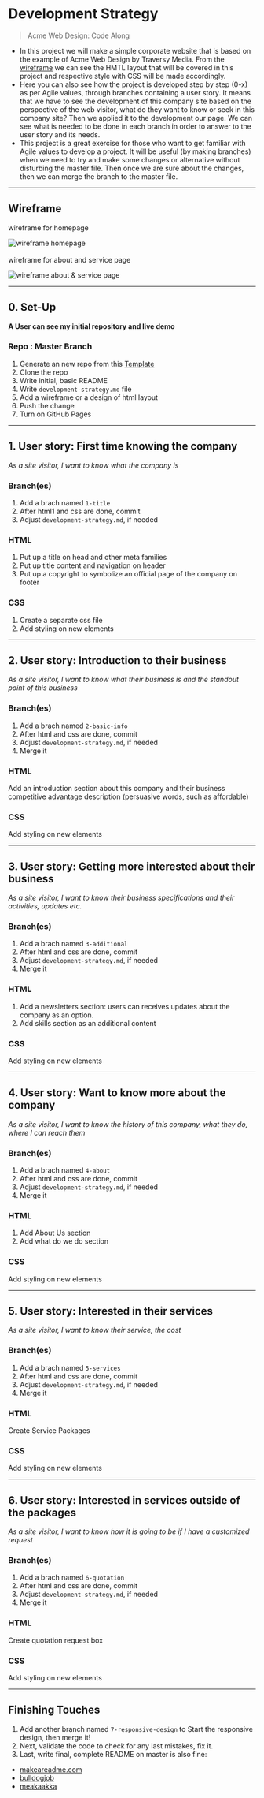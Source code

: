 # Development Strategy

> Acme Web Design: Code Along

* In this project we will make a simple corporate website that is based on the example of Acme Web Design by Traversy Media. From the [wireframe](#wireframe) we can see the HMTL layout that will be covered in this project and respective style with CSS will be made accordingly.
* Here you can also see how the project is developed step by step (0-x) as per Agile values, through branches containing a user story. It means that we have to see the development of this company site based on the perspective of the web visitor, what do they want to know or seek in this company site? Then we applied it to the development our page. We can see what is needed to be done in each branch in order to answer to the user story and its needs.
* This project is a great exercise for those who want to get familiar with Agile values to develop a project. It will be useful (by making branches) when we need to try and make some changes or alternative without disturbing the master file. Then once we are sure about the changes, then we can merge the branch to the master file.   

---

## Wireframe

<!-- include a wireframe for your project in this repository, and display it here -->
<!-- wireframe.cc is a good site for getting started with wireframes -->
wireframe for homepage<br>

![wireframe homepage](images/homepage_wireframe.jpg)<br>
<br>
wireframe for about and service page<br>

![wireframe about & service page](images/about_service_wireframe.jpg)<br>

---

## 0. Set-Up

__A User can see my initial repository and live demo__

### Repo : Master Branch

1. Generate an new repo from this [Template](https://github.com/adekimpianna/w3-validation-template)
1. Clone the repo
1. Write initial, basic README
1. Write `development-strategy.md` file
1. Add a wireframe or a design of html layout
1. Push the change
1. Turn on GitHub Pages

---

## 1. User story: First time knowing the company

_As a site visitor, I want to know what the company is_

### Branch(es)

1. Add a brach named `1-title`
2. After html1 and css are done, commit
3. Adjust `development-strategy.md`, if needed

### HTML

1. Put up a title on head and other meta families
1. Put up title content and navigation on header
1. Put up a copyright to symbolize an official page of the company on footer

### CSS

1. Create a separate css file
2. Add styling on new elements

---

## 2. User story: Introduction to their business 

_As a site visitor, I want to know what their business is and the standout point of this business_

### Branch(es)

1. Add a brach named `2-basic-info`
2. After html and css are done, commit
3. Adjust `development-strategy.md`, if needed
4. Merge it

### HTML

Add an introduction section about this company and their business competitive advantage description (persuasive words, such as affordable)

### CSS

Add styling on new elements

---

## 3. User story: Getting more interested about their business

_As a site visitor, I want to know their business specifications and their activities, updates etc._

### Branch(es)

1. Add a brach named `3-additional`
2. After html and css are done, commit
3. Adjust `development-strategy.md`, if needed
4. Merge it

### HTML

1. Add a newsletters section: users can receives updates about the company as an option. 
1. Add skills section as an additional content

### CSS

Add styling on new elements

---

## 4. User story: Want to know more about the company

_As a site visitor, I want to know the history of this company, what they do, where I can reach them_

### Branch(es)

1. Add a brach named `4-about` 
2. After html and css are done, commit
3. Adjust `development-strategy.md`, if needed
4. Merge it

### HTML

1. Add About Us section
2. Add what do we do section

### CSS

Add styling on new elements

---

## 5. User story: Interested in their services

_As a site visitor, I want to know their service, the cost_

### Branch(es)

1. Add a brach named `5-services`
2. After html and css are done, commit
3. Adjust `development-strategy.md`, if needed
4. Merge it

### HTML

Create Service Packages 

### CSS

Add styling on new elements

---

## 6. User story: Interested in services outside of the packages 

_As a site visitor, I want to know how it is going to be if I have a customized request_

### Branch(es)

1. Add a brach named `6-quotation`
2. After html and css are done, commit
3. Adjust `development-strategy.md`, if needed 
4. Merge it 

### HTML

Create quotation request box

### CSS

Add styling on new elements

---

## Finishing Touches

1. Add another branch named `7-responsive-design` to Start the responsive design, then merge it!
1. Next, validate the code to check for any last mistakes, fix it.
1. Last, write final, complete README on master is also fine:
  - [makeareadme.com](https://www.makeareadme.com/)
  - [bulldogjob](https://bulldogjob.com/news/449-how-to-write-a-good-readme-for-your-github-project)
  - [meakaakka](https://medium.com/@meakaakka/a-beginners-guide-to-writing-a-kickass-readme-7ac01da88ab3) 


